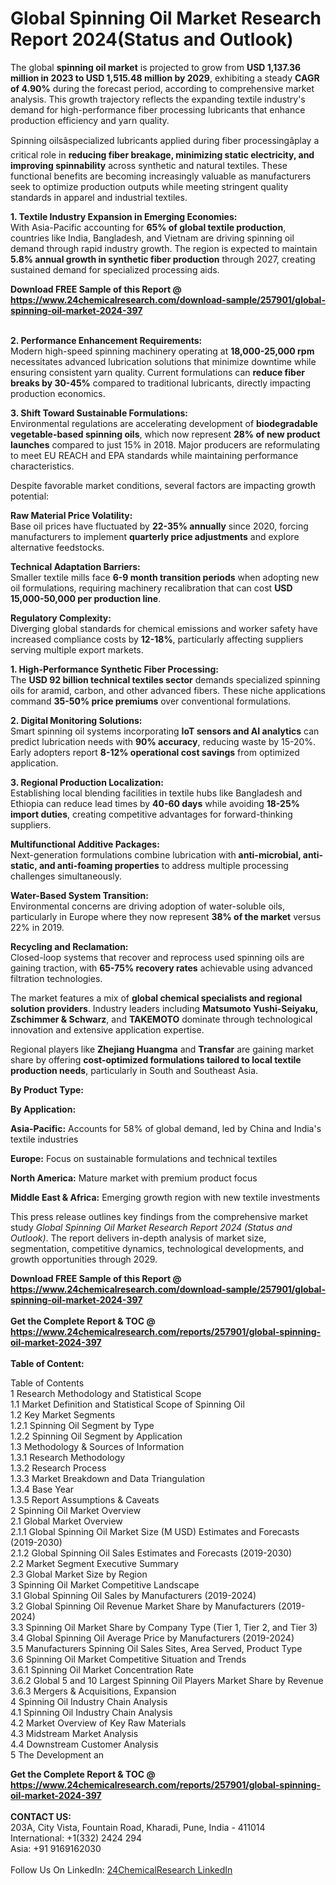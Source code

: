 <h1>Global Spinning Oil Market Research Report 2024(Status and Outlook)</h1><p>The global <strong>spinning oil market</strong> is projected to grow from <strong>USD 1,137.36 million in 2023 to USD 1,515.48 million by 2029</strong>, exhibiting a steady <strong>CAGR of 4.90%</strong> during the forecast period, according to comprehensive market analysis. This growth trajectory reflects the expanding textile industry's demand for high-performance fiber processing lubricants that enhance production efficiency and yarn quality.</p><p>Spinning oilsâspecialized lubricants applied during fiber processingâplay a critical role in <strong>reducing fiber breakage, minimizing static electricity, and improving spinnability</strong> across synthetic and natural textiles. These functional benefits are becoming increasingly valuable as manufacturers seek to optimize production outputs while meeting stringent quality standards in apparel and industrial textiles.</p><p><strong>1. Textile Industry Expansion in Emerging Economies:</strong><br>
With Asia-Pacific accounting for <strong>65% of global textile production</strong>, countries like India, Bangladesh, and Vietnam are driving spinning oil demand through rapid industry growth. The region is expected to maintain <strong>5.8% annual growth in synthetic fiber production</strong> through 2027, creating sustained demand for specialized processing aids.</p><div><b>Download FREE Sample of this Report @ 
            <a href="https://www.24chemicalresearch.com/download-sample/257901/global-spinning-oil-market-2024-397">
            https://www.24chemicalresearch.com/download-sample/257901/global-spinning-oil-market-2024-397</a></b></div><br><p><strong>2. Performance Enhancement Requirements:</strong><br>
Modern high-speed spinning machinery operating at <strong>18,000-25,000 rpm</strong> necessitates advanced lubrication solutions that minimize downtime while ensuring consistent yarn quality. Current formulations can <strong>reduce fiber breaks by 30-45%</strong> compared to traditional lubricants, directly impacting production economics.</p><p><strong>3. Shift Toward Sustainable Formulations:</strong><br>
Environmental regulations are accelerating development of <strong>biodegradable vegetable-based spinning oils</strong>, which now represent <strong>28% of new product launches</strong> compared to just 15% in 2018. Major producers are reformulating to meet EU REACH and EPA standards while maintaining performance characteristics.</p><p>Despite favorable market conditions, several factors are impacting growth potential:</p><p><strong>Raw Material Price Volatility:</strong><br>
	Base oil prices have fluctuated by <strong>22-35% annually</strong> since 2020, forcing manufacturers to implement <strong>quarterly price adjustments</strong> and explore alternative feedstocks.</p><p><strong>Technical Adaptation Barriers:</strong><br>
	Smaller textile mills face <strong>6-9 month transition periods</strong> when adopting new oil formulations, requiring machinery recalibration that can cost <strong>USD 15,000-50,000 per production line</strong>.</p><p><strong>Regulatory Complexity:</strong><br>
	Diverging global standards for chemical emissions and worker safety have increased compliance costs by <strong>12-18%</strong>, particularly affecting suppliers serving multiple export markets.</p><p><strong>1. High-Performance Synthetic Fiber Processing:</strong><br>
The <strong>USD 92 billion technical textiles sector</strong> demands specialized spinning oils for aramid, carbon, and other advanced fibers. These niche applications command <strong>35-50% price premiums</strong> over conventional formulations.</p><p><strong>2. Digital Monitoring Solutions:</strong><br>
Smart spinning oil systems incorporating <strong>IoT sensors and AI analytics</strong> can predict lubrication needs with <strong>90% accuracy</strong>, reducing waste by 15-20%. Early adopters report <strong>8-12% operational cost savings</strong> from optimized application.</p><p><strong>3. Regional Production Localization:</strong><br>
Establishing local blending facilities in textile hubs like Bangladesh and Ethiopia can reduce lead times by <strong>40-60 days</strong> while avoiding <strong>18-25% import duties</strong>, creating competitive advantages for forward-thinking suppliers.</p><p><strong>Multifunctional Additive Packages:</strong><br>
	Next-generation formulations combine lubrication with <strong>anti-microbial, anti-static, and anti-foaming properties</strong> to address multiple processing challenges simultaneously.</p><p><strong>Water-Based System Transition:</strong><br>
	Environmental concerns are driving adoption of water-soluble oils, particularly in Europe where they now represent <strong>38% of the market</strong> versus 22% in 2019.</p><p><strong>Recycling and Reclamation:</strong><br>
	Closed-loop systems that recover and reprocess used spinning oils are gaining traction, with <strong>65-75% recovery rates</strong> achievable using advanced filtration technologies.</p><p>The market features a mix of <strong>global chemical specialists and regional solution providers</strong>. Industry leaders including <strong>Matsumoto Yushi-Seiyaku, Zschimmer &amp; Schwarz</strong>, and <strong>TAKEMOTO</strong> dominate through technological innovation and extensive application expertise.</p><p>Regional players like <strong>Zhejiang Huangma</strong> and <strong>Transfar</strong> are gaining market share by offering <strong>cost-optimized formulations tailored to local textile production needs</strong>, particularly in South and Southeast Asia.</p><p><strong>By Product Type:</strong></p><p><strong>By Application:</strong></p><p><strong>Asia-Pacific:</strong> Accounts for 58% of global demand, led by China and India's textile industries</p><p><strong>Europe:</strong> Focus on sustainable formulations and technical textiles</p><p><strong>North America:</strong> Mature market with premium product focus</p><p><strong>Middle East &amp; Africa:</strong> Emerging growth region with new textile investments</p><p>This press release outlines key findings from the comprehensive market study <em>Global Spinning Oil Market Research Report 2024 (Status and Outlook)</em>. The report delivers in-depth analysis of market size, segmentation, competitive dynamics, technological developments, and growth opportunities through 2029.</p><div><b>Download FREE Sample of this Report @ 
            <a href="https://www.24chemicalresearch.com/download-sample/257901/global-spinning-oil-market-2024-397">
            https://www.24chemicalresearch.com/download-sample/257901/global-spinning-oil-market-2024-397</a></b></div><br><div><b>Get the Complete Report & TOC @ 
            <a href="https://www.24chemicalresearch.com/reports/257901/global-spinning-oil-market-2024-397">
            https://www.24chemicalresearch.com/reports/257901/global-spinning-oil-market-2024-397</a></b></div><br>
            <b>Table of Content:</b><p>Table of Contents<br />
1 Research Methodology and Statistical Scope<br />
1.1 Market Definition and Statistical Scope of Spinning Oil<br />
1.2 Key Market Segments<br />
1.2.1 Spinning Oil Segment by Type<br />
1.2.2 Spinning Oil Segment by Application<br />
1.3 Methodology & Sources of Information<br />
1.3.1 Research Methodology<br />
1.3.2 Research Process<br />
1.3.3 Market Breakdown and Data Triangulation<br />
1.3.4 Base Year<br />
1.3.5 Report Assumptions & Caveats<br />
2 Spinning Oil Market Overview<br />
2.1 Global Market Overview<br />
2.1.1 Global Spinning Oil Market Size (M USD) Estimates and Forecasts (2019-2030)<br />
2.1.2 Global Spinning Oil Sales Estimates and Forecasts (2019-2030)<br />
2.2 Market Segment Executive Summary<br />
2.3 Global Market Size by Region<br />
3 Spinning Oil Market Competitive Landscape<br />
3.1 Global Spinning Oil Sales by Manufacturers (2019-2024)<br />
3.2 Global Spinning Oil Revenue Market Share by Manufacturers (2019-2024)<br />
3.3 Spinning Oil Market Share by Company Type (Tier 1, Tier 2, and Tier 3)<br />
3.4 Global Spinning Oil Average Price by Manufacturers (2019-2024)<br />
3.5 Manufacturers Spinning Oil Sales Sites, Area Served, Product Type<br />
3.6 Spinning Oil Market Competitive Situation and Trends<br />
3.6.1 Spinning Oil Market Concentration Rate<br />
3.6.2 Global 5 and 10 Largest Spinning Oil Players Market Share by Revenue<br />
3.6.3 Mergers & Acquisitions, Expansion<br />
4 Spinning Oil Industry Chain Analysis<br />
4.1 Spinning Oil Industry Chain Analysis<br />
4.2 Market Overview of Key Raw Materials<br />
4.3 Midstream Market Analysis<br />
4.4 Downstream Customer Analysis<br />
5 The Development an</p><div><b>Get the Complete Report & TOC @ 
            <a href="https://www.24chemicalresearch.com/reports/257901/global-spinning-oil-market-2024-397">
            https://www.24chemicalresearch.com/reports/257901/global-spinning-oil-market-2024-397</a></b></div><br><b>CONTACT US:</b><br>
            203A, City Vista, Fountain Road, Kharadi, Pune, India - 411014<br>
            International: +1(332) 2424 294<br>
            Asia: +91 9169162030 <br><br>
            Follow Us On LinkedIn: <a href="https://www.linkedin.com/company/24chemicalresearch/">24ChemicalResearch LinkedIn</a>